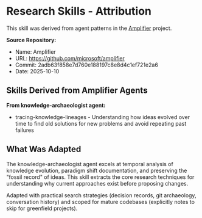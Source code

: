 # Research Skills - Attribution

This skill was derived from agent patterns in the [Amplifier](https://github.com/microsoft/amplifier) project.

**Source Repository:**
- Name: Amplifier
- URL: https://github.com/microsoft/amplifier
- Commit: 2adb63f858e7d760e188197c8e8d4c1ef721e2a6
- Date: 2025-10-10

## Skills Derived from Amplifier Agents

**From knowledge-archaeologist agent:**
- tracing-knowledge-lineages - Understanding how ideas evolved over time to find old solutions for new problems and avoid repeating past failures

## What Was Adapted

The knowledge-archaeologist agent excels at temporal analysis of knowledge evolution, paradigm shift documentation, and preserving the "fossil record" of ideas. This skill extracts the core research techniques for understanding why current approaches exist before proposing changes.

Adapted with practical search strategies (decision records, git archaeology, conversation history) and scoped for mature codebases (explicitly notes to skip for greenfield projects).
